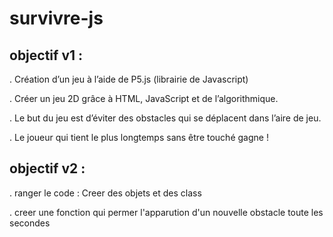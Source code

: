 # survivre-js

## objectif v1 :

. Création d’un jeu à l’aide de P5.js (librairie de Javascript)

. Créer un jeu 2D grâce à HTML, JavaScript et de l’algorithmique.

. Le but du jeu est d’éviter des obstacles qui se déplacent dans l’aire de jeu. 

. Le joueur qui tient le plus longtemps sans être touché gagne ! 

## objectif v2 :
 
. ranger le code : Creer des objets et des class

. creer une fonction qui permer l'apparution d'un nouvelle obstacle toute les secondes
